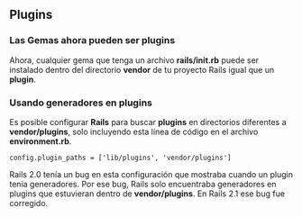 ## Plugins

### Las Gemas ahora pueden ser plugins

Ahora, cualquier gema que tenga un archivo **rails/init.rb** puede ser instalado dentro del directorio **vendor** de tu proyecto Rails igual que un **plugin**.

### Usando generadores en plugins

Es posible configurar **Rails** para buscar **plugins** en directorios diferentes a **vendor/plugins**, solo incluyendo esta línea de código en el archivo **environment.rb**.

	config.plugin_paths = ['lib/plugins', 'vendor/plugins']

Rails 2.0 tenía un bug en esta configuración que mostraba cuando un plugin tenía generadores. Por ese bug, Rails solo encuentraba generadores en plugins que estuvieran dentro de **vendor/plugins**. En Rails 2.1 ese bug fue corregido.  	
